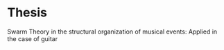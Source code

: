 # Thesis
Swarm Theory in the structural  organization of musical events: Applied in the case of guitar
